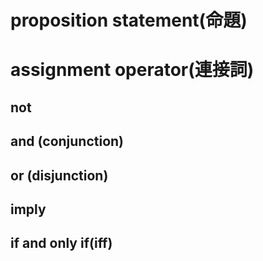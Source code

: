 

# proposition statement(命題)




# assignment operator(連接詞)
## not

## and (conjunction)

## or (disjunction)



## imply

## if and only if(iff)
